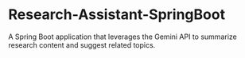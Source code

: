# Research-Assistant-SpringBoot
A Spring Boot application that leverages the Gemini API to summarize research content and suggest related topics.
